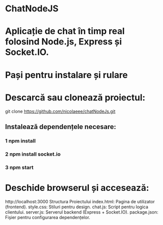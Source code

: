 # ChatNodeJS
# Aplicație de chat în timp real folosind Node.js, Express și Socket.IO.

# Pași pentru instalare și rulare
# Descarcă sau clonează proiectul:
git clone https://github.com/nicolaeee/chatNodeJs.git

## Instalează dependențele necesare:


### 1 npm install
### 2 npm install socket.io
### 3 npm start

# Deschide browserul și accesează:


http://localhost:3000
Structura Proiectului
index.html: Pagina de utilizator (frontend).
style.css: Stiluri pentru design.
chat.js: Script pentru logica clientului.
server.js: Serverul backend (Express + Socket.IO).
package.json: Fișier pentru configurarea dependențelor.